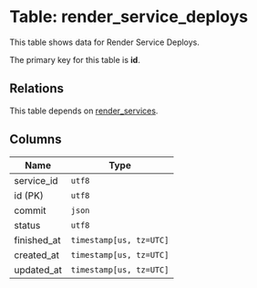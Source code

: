# Table: render_service_deploys

This table shows data for Render Service Deploys.

The primary key for this table is **id**.

## Relations

This table depends on [render_services](render_services.md).

## Columns

| Name          | Type          |
| ------------- | ------------- |
|service_id|`utf8`|
|id (PK)|`utf8`|
|commit|`json`|
|status|`utf8`|
|finished_at|`timestamp[us, tz=UTC]`|
|created_at|`timestamp[us, tz=UTC]`|
|updated_at|`timestamp[us, tz=UTC]`|
